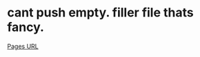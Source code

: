 # cant push empty. filler file thats fancy.
[Pages URL](https://2hydroxy3methyl4bromopentanoicacidester.github.io/GameDevelopment-G11-2024/)